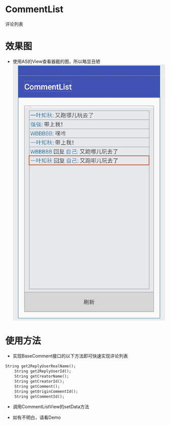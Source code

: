# CommentList
评论列表
# 效果图
- 使用AS的View查看器截的图，所以略显丑陋
![截图](/img/img.png)
# 使用方法
- 实现BaseComment接口的以下方法即可快速实现评论列表
<pre><code>String get2ReplyUserRealName();
    String get2ReplyUserId();
    String getCreatorName();
    String getCreatorId();
    String getComment();
    String getOriginCommentId();
    String getCommentId();
</pre></code>
- 调用CommentListView的setData方法

- 如有不明白，请看Demo

